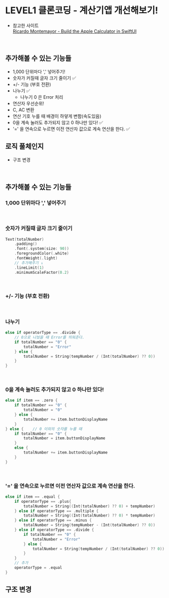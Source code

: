 # LEVEL1 클론코딩 - 계산기앱 개선해보기!

- 참고한 사이트   
[Ricardo Montemayor - Build the Apple Calculator in SwiftUI](https://betterprogramming.pub/build-the-apple-calculator-in-swiftui-2fad61285dc8)

<br>

## 추가해볼 수 있는 기능들
  - 1,000 단위마다 ',' 넣어주기!
  - 숫자가 커질때 글자 크기 줄이기 ✅
  - +/- 기능 (부호 전환)
  - 나누기 ✅
    - 나누기 0 은 Error 처리
  - 연산자 우선순위!
  - C, AC 변환
  - 연산 기호 누를 때 배경이 하얗게 변함(속도있음)
  - 0을 계속 눌러도 추가되지 않고 0 하나만 있다! ✅
  - '=' 을 연속으로 누르면 이전 연산자 값으로 계속 연산을 한다. ✅

## 로직 풀체인지
- 구조 변경 

<br>

## 추가해볼 수 있는 기능들
### 1,000 단위마다 ',' 넣어주기



<br>

### 숫자가 커질때 글자 크기 줄이기
```swift
Text(totalNumber)
    .padding()
    .font(.system(size: 90))
    .foregroundColor(.white)
    .fontWeight(.light)
    // 추가해주기 ↓
    .lineLimit(1)
    .minimumScaleFactor(0.2)
```

<br>

### +/- 기능 (부호 전환)


<br>

### 나누기
```swift
else if operatorType == .divide {
    // 0으로 나눴을 때 Error를 띄워준다.
    if totalNumber == "0" {
        totalNumber = "Error"
    } else {
        totalNumber = String(tempNumber / (Int(totalNumber) ?? 0))
    }
}
```

<br>

### 0을 계속 눌러도 추가되지 않고 0 하나만 있다!
```swift
else if item == .zero {
    if totalNumber == "0" {
        totalNumber = "0"
    } else {
        totalNumber += item.buttonDisplayName
    }
} else {    // 0 이외의 숫자를 누를 때
    if totalNumber == "0" {
        totalNumber = item.buttonDisplayName
    }
    else {
        totalNumber += item.buttonDisplayName
    }
}
```

<br>

### '=' 을 연속으로 누르면 이전 연산자 값으로 계속 연산을 한다.
```swift
else if item == .equal {
    if operatorType == .plus{
        totalNumber = String((Int(totalNumber) ?? 0) + tempNumber)
    } else if operatorType == .multiple {
        totalNumber = String((Int(totalNumber) ?? 0) * tempNumber)
    } else if operatorType == .minus {
        totalNumber = String(tempNumber - (Int(totalNumber) ?? 0))
    } else if operatorType == .divide {
        if totalNumber == "0" {
            totalNumber = "Error"
        } else {
            totalNumber = String(tempNumber / (Int(totalNumber) ?? 0))
        }
    }
    // 추가
    operatorType = .equal
}
```

## 구조 변경

